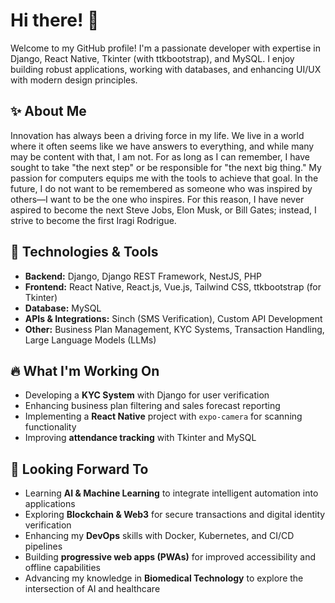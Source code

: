 # Hi there! 👋

Welcome to my GitHub profile! I'm a passionate developer with expertise in Django, React Native, Tkinter (with ttkbootstrap), and MySQL. I enjoy building robust applications, working with databases, and enhancing UI/UX with modern design principles.

## ✨ About Me

Innovation has always been a driving force in my life. We live in a world where it often seems like we have answers to everything, and while many may be content with that, I am not. For as long as I can remember, I have sought to take "the next step" or be responsible for "the next big thing." My passion for computers equips me with the tools to achieve that goal. In the future, I do not want to be remembered as someone who was inspired by others—I want to be the one who inspires. For this reason, I have never aspired to become the next Steve Jobs, Elon Musk, or Bill Gates; instead, I strive to become the first Iragi Rodrigue.

## 🚀 Technologies & Tools

- **Backend:** Django, Django REST Framework, NestJS, PHP
- **Frontend:** React Native, React.js, Vue.js, Tailwind CSS, ttkbootstrap (for Tkinter)
- **Database:** MySQL
- **APIs & Integrations:** Sinch (SMS Verification), Custom API Development
- **Other:** Business Plan Management, KYC Systems, Transaction Handling, Large Language Models (LLMs)

## 🔥 What I'm Working On

- Developing a **KYC System** with Django for user verification
- Enhancing business plan filtering and sales forecast reporting
- Implementing a **React Native** project with `expo-camera` for scanning functionality
- Improving **attendance tracking** with Tkinter and MySQL

## 🌟 Looking Forward To

- Learning **AI & Machine Learning** to integrate intelligent automation into applications
- Exploring **Blockchain & Web3** for secure transactions and digital identity verification
- Enhancing my **DevOps** skills with Docker, Kubernetes, and CI/CD pipelines
- Building **progressive web apps (PWAs)** for improved accessibility and offline capabilities
- Advancing my knowledge in **Biomedical Technology** to explore the intersection of AI and healthcare


